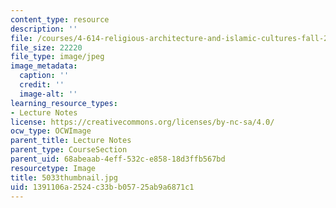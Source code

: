 ```yaml
---
content_type: resource
description: ''
file: /courses/4-614-religious-architecture-and-islamic-cultures-fall-2002/1391106a2524c33bb05725ab9a6871c1_5033thumbnail.jpg
file_size: 22220
file_type: image/jpeg
image_metadata:
  caption: ''
  credit: ''
  image-alt: ''
learning_resource_types:
- Lecture Notes
license: https://creativecommons.org/licenses/by-nc-sa/4.0/
ocw_type: OCWImage
parent_title: Lecture Notes
parent_type: CourseSection
parent_uid: 68abeaab-4eff-532c-e858-18d3ffb567bd
resourcetype: Image
title: 5033thumbnail.jpg
uid: 1391106a-2524-c33b-b057-25ab9a6871c1
---
```

